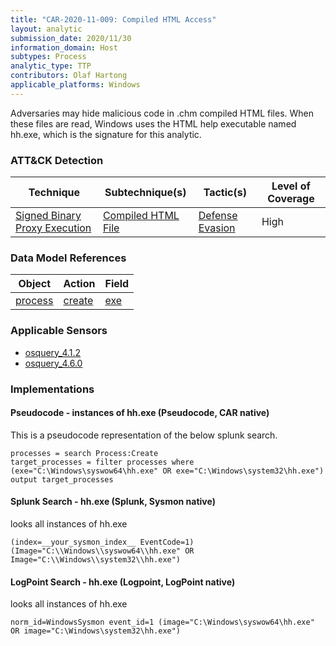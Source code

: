 ```yaml
---
title: "CAR-2020-11-009: Compiled HTML Access"
layout: analytic
submission_date: 2020/11/30
information_domain: Host
subtypes: Process
analytic_type: TTP
contributors: Olaf Hartong
applicable_platforms: Windows
---
```


Adversaries may hide malicious code in .chm compiled HTML files. When these files are read, Windows uses the HTML help executable named hh.exe, which is the signature for this analytic.


### ATT&CK Detection

|Technique|Subtechnique(s)|Tactic(s)|Level of Coverage|
|---|---|---|---|
|[Signed Binary Proxy Execution](https://attack.mitre.org/techniques/T1218/)|[Compiled HTML File](https://attack.mitre.org/techniques/T1218/001/)|[Defense Evasion](https://attack.mitre.org/tactics/TA0005/)|High|

### Data Model References

|Object|Action|Field|
|---|---|---|
|[process](/data_model/process) | [create](/data_model/process#create) | [exe](/data_model/process#exe) |


### Applicable Sensors

- [osquery_4.1.2](/sensors/osquery_4.1.2)
- [osquery_4.6.0](/sensors/osquery_4.6.0)

### Implementations

#### Pseudocode - instances of hh.exe (Pseudocode, CAR native)


This is a pseudocode representation of the below splunk search.


```
processes = search Process:Create
target_processes = filter processes where (exe="C:\Windows\syswow64\hh.exe" OR exe="C:\Windows\system32\hh.exe")
output target_processes
```


#### Splunk Search - hh.exe (Splunk, Sysmon native)


looks all instances of hh.exe


```
(index=__your_sysmon_index__ EventCode=1) (Image="C:\\Windows\\syswow64\\hh.exe" OR Image="C:\\Windows\\system32\\hh.exe")
```


#### LogPoint Search - hh.exe (Logpoint, LogPoint native)


looks all instances of hh.exe


```
norm_id=WindowsSysmon event_id=1 (image="C:\Windows\syswow64\hh.exe" OR image="C:\Windows\system32\hh.exe")
```




